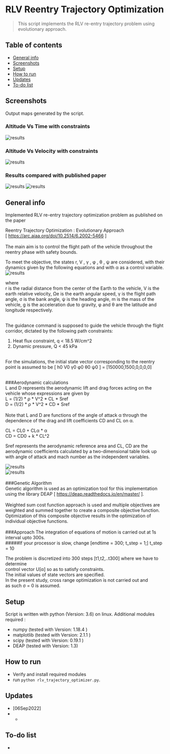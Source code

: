 # RLV Reentry Trajectory Optimization
> This script implements the RLV re-entry trajectory problem using evolutionary approach.   

## Table of contents
* [General info](#general-info)
* [Screenshots](#screenshots)
* [Setup](#setup)
* [How to run ](#how)
* [Updates](#updates)
* [To-do list](#to-do)


## Screenshots
Output maps generated by the script.   
### Altitude Vs Time with constraints
![results](./img/alt-time-with-constraints.png)      
### Altitude Vs Velocity with constraints    
![results](./img/alt-velocity-with-constraints.png)   
### Results compared with published paper     
![results](./img/alt-time-with-constraints-author.png) 
![results](./img/alt-velocity-with-constraints-author.png) 

## General info
Implemented RLV re-entry trajectory optimization problem as published on the paper   

Reentry Trajectory Optimization : Evolutionary Approach   
[ https://arc.aiaa.org/doi/10.2514/6.2002-5466 ]   
&nbsp;         
The main aim is to control the flight path of the vehicle throughout
the reentry phase with safety bounds.     

To meet the objective, the states r, V , γ , φ , θ , ψ are considered,
with their dynamics given by the following equations and
with α as a control variable.    
![results](./img/equations.png)   

where    
r is the radial distance from the center of the Earth to the vehicle, 
V is the earth relative velocity, 
Ωe is the earth angular speed, 
γ is the flight path angle, 
σ is the bank angle, 
ψ is the heading angle, 
m is the mass of the vehicle, 
g is the acceleration due to gravity, 
φ and θ are the latitude and longitude respectively.    
&nbsp;    

The guidance command is supposed to guide the vehicle through the flight corridor, dictated by the following path constraints:    

1. Heat flux constraint, q < 18.5 W/cm^2   
2. Dynamic pressure, Q < 45 kPa    

&nbsp;    
For the simulations, the initial state vector corresponding to the reentry point is assumed to be 
[ h0 V0 γ0 φ0 θ0 ψ0 ] = [150000,1500,0,0,0,0]    
&nbsp;    

###Aerodynamic calculations    
L and D represents the aerodynamic lift and drag forces acting on the vehicle whose expressions are given by    
L = (1/2) * ρ * V^2 * CL * Sref    
D = (1/2) * ρ * V^2 * CD * Sref   
&nbsp;    
Note that L and D are functions of the angle of attack α through the dependence 
of the drag and lift coefficients CD and CL on α.   

CL = CL0 + CLα * α     
CD = CD0 + k * CL^2    
  
Sref represents the aerodynamic reference area and CL, CD are the aerodynamic coefficients calculated by a 
two-dimensional table look up with angle of attack and mach number as the independent variables.   

![results](./img/lift-vs-mach.png)   
![results](./img/drag-vs-mach.png)    
&nbsp;    
###Genetic Algorithm    
Genetic algorithm is used as an optimization tool for this implementation  
using the library DEAP [ https://deap.readthedocs.io/en/master/ ].    
&nbsp;        
Weighted sum cost function approach is used and multiple objectives are 
weighted and summed together to create a composite objective function.    
Optimization of this composite objective results in the optimization of individual objective functions.     
&nbsp;   
###Approach 
The integration of equations of motion is carried out at 1s interval upto 300s.   
#####If your processor is slow, change [endtime = 300; t_step = 1;] t_step = 10    

The problem is discretized into 300 steps [t1,t2,..t300] where we have to determine    
control vector U[α] so as to satisfy constraints.    
The initial values of state vectors are specified.     
In the present study, cross range optimization is not carried out and    
as such σ = 0 is assumed. 
&nbsp;    

## Setup
Script is written with python (Version: 3.6) on linux. Additional modules required :   

* numpy  (tested with Version: 1.18.4 )
* matplotlib  (tested with Version: 2.1.1 )
* scipy (tested with Version:  0.19.1 )
* DEAP (tested with Version: 1.3)

## How to run   
* Verify and install required modules 
* run `python rlv_trajectory_optimizer.py`. 


## Updates   
* [06Sep2022]  
*   *  

## To-do list
* 

